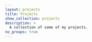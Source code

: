 ```yaml
---
layout: projects
title: Projects
show_collection: projects
description: >
  A collection of some of my projects.
no_groups: true
---
```

